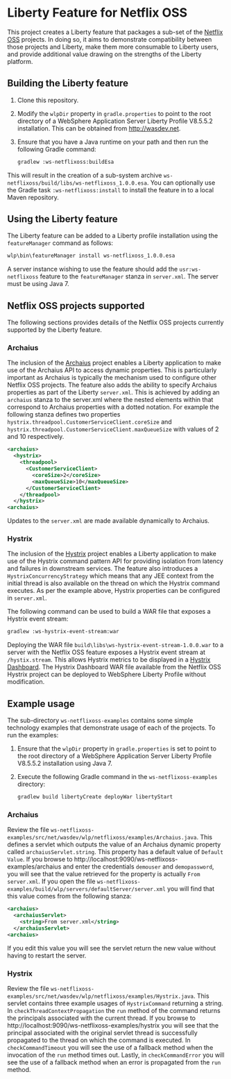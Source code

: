 # Liberty Feature for Netflix OSS

This project creates a Liberty feature that packages a sub-set of the [Netflix OSS] projects. In doing so, it aims to demonstrate compatibility between those projects and Liberty, make them more consumable to Liberty users, and provide additional value drawing on the strengths of the Liberty platform.

## Building the Liberty feature

1. Clone this repository.
2. Modify the `wlpDir` property in `gradle.properties` to point to the root directory of a WebSphere Application Server Liberty Profile V8.5.5.2 installation. This can be obtained from http://wasdev.net.
3. Ensure that you have a Java runtime on your path and then run the following Gradle command:

    ```bash
    gradlew :ws-netflixoss:buildEsa
    ```

This will result in the creation of a sub-system archive `ws-netflixoss/build/libs/ws-netflixoss_1.0.0.esa`. You can optionally use the Gradle task `:ws-netflixoss:install` to install the feature in to a local Maven repository.

## Using the Liberty feature

The Liberty feature can be added to a Liberty profile installation using the `featureManager` command as follows:

```bash
wlp\bin\featureManager install ws-netflixoss_1.0.0.esa
```

A server instance wishing to use the feature should add the `usr:ws-netflixoss` feature to the `featureManager` stanza in `server.xml`. The server must be using Java 7.

## Netflix OSS projects supported

The following sections provides details of the Netflix OSS projects currently supported by the Liberty feature.

### Archaius

The inclusion of the [Archaius] project enables a Liberty application to make use of the Archaius API to access dynamic properties. This is particularly important as Archaius is typically the mechanism used to configure other Netflix OSS projects. The feature also adds the ability to specify Archaius properties as part of the Liberty `server.xml`. This is achieved by adding an `archaius` stanza to the server.xml where the nested elements within that correspond to Archaius properties with a dotted notation. For example the following stanza defines two properties `hystrix.threadpool.CustomerServiceClient.coreSize` and `hystrix.threadpool.CustomerServiceClient.maxQueueSize` with values of 2 and 10 respectively. 

```xml
<archaius>
  <hystrix>
    <threadpool>
      <CustomerServiceClient>
        <coreSize>2</coreSize>
        <maxQueueSize>10</maxQueueSize>
      </CustomerServiceClient>
    </threadpool>
  </hystrix>
<archaius>
```

Updates to the `server.xml` are made available dynamically to Archaius.

### Hystrix

The inclusion of the [Hystrix] project enables a Liberty application to make use of the Hystrix command pattern API for providing isolation from latency and failures in downstream services. The feature also introduces a `HystrixConcurrencyStrategy` which means that any JEE context from the initial thread is also available on the thread on which the Hystrix command executes. As per the example above, Hystrix properties can be configured in `server.xml`.

The following command can be used to build a WAR file that exposes a Hystrix event stream:

```bash
gradlew :ws-hystrix-event-stream:war
```

Deploying the WAR file `build\libs\ws-hystrix-event-stream-1.0.0.war` to a server with the Netflix OSS feature exposes a Hystrix event stream at `/hystix.stream`. This allows Hystrix metrics to be displayed in a [Hystrix Dashboard]. The Hystrix Dashboard WAR file available from the Netflix OSS Hystrix project can be deployed to WebSphere Liberty Profile without modification.

## Example usage

The sub-directory `ws-netflixoss-examples` contains some simple technology examples that demonstrate usage of each of the projects. To run the examples:

1. Ensure that the `wlpDir` property in `gradle.properties` is set to point to the root directory of a WebSphere Application Server Liberty Profile V8.5.5.2 installation using Java 7.
2. Execute the following Gradle command in the `ws-netflixoss-examples` directory:

    ```bash
    gradlew build libertyCreate deployWar libertyStart
    ```

### Archaius

Review the file `ws-netflixoss-examples/src/net/wasdev/wlp/netflixoss/examples/Archaius.java`. This defines a servlet which outputs the value of an Archaius dynamic property called `archaiusServlet.string`. This property has a default value of `Default Value`. If you browse to http://localhost:9090/ws-netflixoss-examples/archaius and enter the credentials `demouser` and `demopassword`, you will see that the value retrieved for the property is actually `From server.xml`. If you open the file `ws-netflixoss-examples/build/wlp/servers/defaultServer/server.xml` you will find that this value comes from the following stanza:

```xml
<archaius>
  <archaiusServlet>
    <string>From server.xml</string>
  </archaiusServlet>
<archaius>
```

If you edit this value you will see the servlet return the new value without having to restart the server.

### Hystrix

Review the file `ws-netflixoss-examples/src/net/wasdev/wlp/netflixoss/examples/Hystrix.java`. This servlet contains three example usages of `HystrixCommand` returning a string. In `checkThreadContextPropagation` the `run` method of the command returns the principals associated with the current thread. If you browse to http://localhost:9090/ws-netflixoss-examples/hystrix you will see that the principal associated with the original servlet thread is successfully propagated to the thread on which the command is executed. In `checkCommandTimeout` you will see the use of a fallback method when the invocation of the `run` method times out. Lastly, in `checkCommandError` you will see the use of a fallback method when an error is propagated from the `run` method.

[ci.gradle]: https://github.com/WASdev/ci.gradle
[Netflix OSS]: http://netflix.github.io/
[Archaius]: https://github.com/Netflix/archaius/wiki
[Hystrix]: https://github.com/Netflix/hystrix/wiki
[Hystrix Dashboard]: https://github.com/Netflix/Hystrix/wiki/Dashboard

